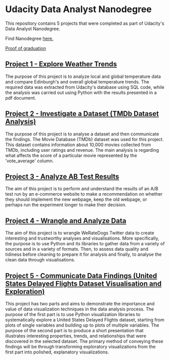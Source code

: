 # Udacity Data Analyst Nanodegree
This repository contains 5 projects that were completed as part of Udacity's Data Analyst Nanodegree.

Find Nanodegree [here.](https://www.udacity.com/course/data-analyst-nanodegree--nd002)

[Proof of graduation](https://confirm.udacity.com/MNZNQNVJ)

## [Project 1 - Explore Weather Trends](https://github.com/IvanBabkin/Udacity_Data_Analyst_Nanodegree/tree/main/Project%201%20-%20Explore%20Weather%20Trends)
The purpose of this project is to analyze local and global temperature data and compare Edinburgh's and overall global temperature trends. The required data was extracted from Udacity's database using SQL code, while the analysis was carried out using Python with the results presented in a pdf document.
## [Project 2 - Investigate a Dataset (TMDb Dataset Analysis)](https://github.com/IvanBabkin/Udacity_Data_Analyst_Nanodegree/tree/main/Project%202%20-%20Investigate%20a%20Dataset%20(TMDb%20Dataset%20Analysis))
The purpose of this project is to analyse a dataset and then communicate the findings. The Movie Database (TMDb) dataset was used for this project. This dataset contains information about 10,000 movies collected from TMDb, including user ratings and revenue. The main analysis is regarding what affects the score of a particular movie represented by the 'vote_average' column.
## [Project 3 - Analyze AB Test Results](https://github.com/IvanBabkin/Udacity_Data_Analyst_Nanodegree/tree/main/Project%203%20-%20Analyze%20AB%20Test%20Results)
The aim of this project is to perform and understand the results of an A/B test run by an e-commerce website to make a recommendation on whether they should implement the new webpage, keep the old webpage, or perhaps run the experiment longer to make their decision.
## [Project 4 - Wrangle and Analyze Data](https://github.com/IvanBabkin/Udacity_Data_Analyst_Nanodegree/tree/main/Project%204%20-%20Wrangle%20and%20Analyze%20Data)
The aim of this project is to wrangle WeRateDogs Twitter data to create interesting and trustworthy analyses and visualisations. More specifically, the purpose is to use Python and its libraries to gather data from a variety of sources and in a variety of formats. Then, to assess data quality and tidiness before cleaning to prepare it for analysis and finally, to analyse the clean data through visualisations.
## [Project 5 - Communicate Data Findings (United States Delayed Flights Dataset Visualisation and Exploration)](https://github.com/IvanBabkin/Udacity_Data_Analyst_Nanodegree/tree/main/Project%205%20-%20Communicate%20Data%20Findings%20(United%20States%20Delayed%20Flights%20Dataset%20Visualisation%20and%20Exploration))
This project has two parts and aims to demonstrate the importance and value of data visualization techniques in the data analysis process. The purpose of the first part is to use Python visualization libraries to systematically explore a United States Delayed Flights dataset, starting from plots of single variables and building up to plots of multiple variables. The purpose of the second part is to produce a short presentation that illustrates interesting properties, trends, and relationships that were discovered in the selected dataset. The primary method of conveying these findings will be through transforming exploratory visualizations from the first part into polished, explanatory visualizations.
